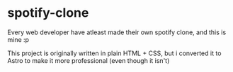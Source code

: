 # spotify-clone
Every web developer have atleast made their own spotify clone, and this is mine :p

This project is originally written in plain HTML + CSS, but i converted it to Astro to make it more professional (even though it isn't)
